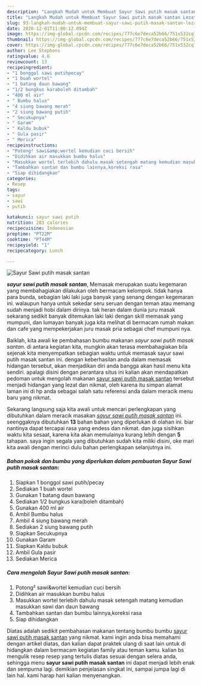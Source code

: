 ```yaml
---
description: "Langkah Mudah untuk Membuat Sayur Sawi putih masak santan Lezat"
title: "Langkah Mudah untuk Membuat Sayur Sawi putih masak santan Lezat"
slug: 93-langkah-mudah-untuk-membuat-sayur-sawi-putih-masak-santan-lezat
date: 2020-12-01T11:00:12.094Z
image: https://img-global.cpcdn.com/recipes/777c6e7deca52b66/751x532cq70/sayur-sawi-putih-masak-santan-foto-resep-utama.jpg
thumbnail: https://img-global.cpcdn.com/recipes/777c6e7deca52b66/751x532cq70/sayur-sawi-putih-masak-santan-foto-resep-utama.jpg
cover: https://img-global.cpcdn.com/recipes/777c6e7deca52b66/751x532cq70/sayur-sawi-putih-masak-santan-foto-resep-utama.jpg
author: Lee Stephens
ratingvalue: 4.6
reviewcount: 13
recipeingredient:
- "1 bonggol sawi putihpecay"
- "1 buah wortel"
- "1 batang daun bawang"
- "1/2 bungkus karaboleh ditambah"
- "400 ml air"
- " Bumbu halus"
- "4 siung bawang merah"
- "2 siung bawang putih"
- " Secukupnya"
- " Garam"
- " Kaldu bubuk"
- " Gula pasir"
- " Merica"
recipeinstructions:
- "Potong² sawi&amp;wortel kemudian cuci bersih"
- "Didihkan air masukkan bumbu halus"
- "Masukkan wortel terlebih dahulu masak setengah matang kemudian masukkan sawi dan daun bawang"
- "Tambahkan santan dan bumbu lainnya,koreksi rasa"
- "Siap dihidangkan"
categories:
- Resep
tags:
- sayur
- sawi
- putih

katakunci: sayur sawi putih 
nutrition: 283 calories
recipecuisine: Indonesian
preptime: "PT22M"
cooktime: "PT44M"
recipeyield: "1"
recipecategory: Lunch

---
```



![Sayur Sawi putih masak santan](https://img-global.cpcdn.com/recipes/777c6e7deca52b66/751x532cq70/sayur-sawi-putih-masak-santan-foto-resep-utama.jpg)

<b><i>sayur sawi putih masak santan</i></b>, Memasak merupakan suatu kegemaran yang membahagiakan dilakukan oleh bermacam kelompok. tidak hanya para bunda, sebagian laki laki juga banyak yang senang dengan kegemaran ini. walaupun hanya untuk sekedar seru seruan dengan teman atau memang sudah menjadi hobi dalam dirinya. tak heran dalam dunia juru masak sekarang sedikit banyak ditemukan laki laki dengan skill memasak yang mumpuni, dan lumayan banyak juga kita melihat di bermacam rumah makan dan cafe yang mempekerjakan juru masak pria sebagai chef mumpuni nya.



Baiklah, kita awali ke pembahasan bumbu makanan <i>sayur sawi putih masak santan</i>. di antara kegiatan kita, mungkin akan terasa membahagiakan bila sejenak kita menyempatkan sebagian waktu untuk memasak sayur sawi putih masak santan ini. dengan keberhasilan anda dalam memasak hidangan tersebut, akan menjadikan diri anda bangga akan hasil menu kita sendiri. apalagi disini dengan perantara situs ini kalian akan mendapatkan pedoman untuk mengolah makanan <u>sayur sawi putih masak santan</u> tersebut menjadi hidangan yang lezat dan nikmat, oleh karena itu simpan alamat laman ini di hp anda sebagai salah satu referensi anda dalam meracik menu baru yang nikmat.


Sekarang langsung saja kita awali untuk mencari perlengkapan yang dibutuhkan dalam meracik masakan <u><i>sayur sawi putih masak santan</i></u> ini. seenggaknya dibutuhkan <b>13</b> bahan bahan yang diperlukan di olahan ini. biar nantinya dapat tercapai rasa yang endess dan nikmat. dan juga sisihkan waktu kita sesaat, karena kita akan memulainya kurang lebih dengan <b>5</b> tahapan. saya ingin segala yang dibutuhkan sudah kita miliki disini, oke mari kita awali dengan merinci dulu bahan perlengkapan selanjutnya ini.

<!--inarticleads1-->

##### Bahan pokok dan bumbu yang diperlukan dalam pembuatan Sayur Sawi putih masak santan:

1. Siapkan 1 bonggol sawi putih/pecay
1. Sediakan 1 buah wortel
1. Gunakan 1 batang daun bawang
1. Sediakan 1/2 bungkus kara(boleh ditambah)
1. Gunakan 400 ml air
1. Ambil  Bumbu halus
1. Ambil 4 siung bawang merah
1. Sediakan 2 siung bawang putih
1. Siapkan  Secukupnya
1. Gunakan  Garam
1. Siapkan  Kaldu bubuk
1. Ambil  Gula pasir
1. Sediakan  Merica




<!--inarticleads2-->

##### Cara mengolah Sayur Sawi putih masak santan:

1. Potong² sawi&amp;wortel kemudian cuci bersih
1. Didihkan air masukkan bumbu halus
1. Masukkan wortel terlebih dahulu masak setengah matang kemudian masukkan sawi dan daun bawang
1. Tambahkan santan dan bumbu lainnya,koreksi rasa
1. Siap dihidangkan




Diatas adalah sedikit pembahasan makanan tentang bumbu bumbu <u>sayur sawi putih masak santan</u> yang nikmat. kami ingin anda bisa memahami dengan artikel diatas, dan kalian dapat praktek ulang di saat lain untuk di hidangkan dalam bermacam kegiatan family atau teman kamu. kalian bs mengulik resep resep yang tertulis diatas sesuai dengan selera anda, sehingga menu <b>sayur sawi putih masak santan</b> ini dapat menjadi lebih enak dan sempurna lagi. demikian penjelasan singkat ini, sampai jumpa lagi di lain hal. kami harap hari kalian menyenangkan.
